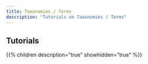 ```yaml
---
title: Taxonomies / Terms
description: "Tutorials on Taxonomies / Terms"
---
```

## Tutorials

{{% children description="true" showhidden="true" %}}

